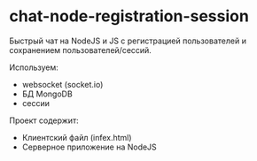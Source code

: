 # chat-node-registration-session
Быстрый чат на NodeJS и JS с регистрацией пользователей и сохранением пользователей/сессий.

Используем:
- websocket (socket.io)
- БД MongoDB
- сессии

Проект содержит:
- Клиентский файл (infex.html)
- Серверное приложение на NodeJS
